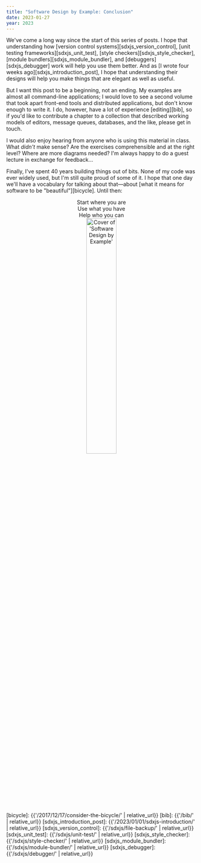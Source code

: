 ```yaml
---
title: "Software Design by Example: Conclusion"
date: 2023-01-27
year: 2023
---
```


We've come a long way since the start of this series of posts.
I hope that understanding how
[version control systems][sdxjs_version_control],
[unit testing frameworks][sdxjs_unit_test],
[style checkers][sdxjs_style_checker],
[module bundlers][sdxjs_module_bundler],
and [debuggers][sdxjs_debugger] work
will help you use them better.
And as [I wrote four weeks ago][sdxjs_introduction_post],
I hope that understanding their designs
will help you make things that are elegant as well as useful.

But I want this post to be a beginning, not an ending.
My examples are almost all command-line applications;
I would love to see a second volume that took apart front-end tools and distributed applications,
but don't know enough to write it.
I do,
however,
have a lot of experience [editing][bib],
so if you'd like to contribute a chapter to a collection that described
working models of editors, message queues, databases, and the like,
please get in touch.

I would also enjoy hearing from anyone who is using this material in class.
What *didn't* make sense?
Are the exercises comprehensible and at the right level?
Where are more diagrams needed?
I'm always happy to do a guest lecture in exchange for feedback…

Finally,
I've spent 40 years building things out of bits.
None of my code was ever widely used,
but I'm still quite proud of some of it.
I hope that one day we'll have a vocabulary for talking about that—about
[what it means for software to be "beautiful"][bicycle].
Until then:

<div align="center">
  Start where you are
  <br/>
  Use what you have
  <br/>
  Help who you can
</div>

<div align="center">
  <img src="{{'/files/bib/sdxjs-cover.png' | relative_url}}" alt="Cover of 'Software Design by Example'" width="40%" />
</div>

[bicycle]: {{'/2017/12/17/consider-the-bicycle/' | relative_url}}
[bib]: {{'/bib/' | relative_url}}
[sdxjs_introduction_post]: {{'/2023/01/01/sdxjs-introduction/' | relative_url}}
[sdxjs_version_control]: {{'/sdxjs/file-backup/' | relative_url}}
[sdxjs_unit_test]: {{'/sdxjs/unit-test/' | relative_url}}
[sdxjs_style_checker]: {{'/sdxjs/style-checker/' | relative_url}}
[sdxjs_module_bundler]: {{'/sdxjs/module-bundler/' | relative_url}}
[sdxjs_debugger]: {{'/sdxjs/debugger/' | relative_url}}
